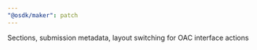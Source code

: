 ```yaml
---
"@osdk/maker": patch
---
```


Sections, submission metadata, layout switching for OAC interface actions
